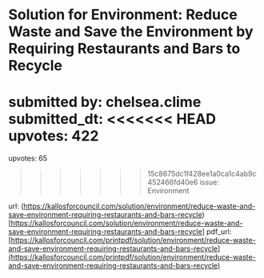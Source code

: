 # Solution for Environment: Reduce Waste and Save the Environment by Requiring Restaurants and Bars to Recycle #

submitted by: chelsea.clime
submitted_dt: 
<<<<<<< HEAD
upvotes: 422
=======
upvotes: 65
>>>>>>> 15c8675dc1f428ee1a0ca1c4ab9c452466fd40e6
issue: Environment



url: (https://kallosforcouncil.com/solution/environment/reduce-waste-and-save-environment-requiring-restaurants-and-bars-recycle)[https://kallosforcouncil.com/solution/environment/reduce-waste-and-save-environment-requiring-restaurants-and-bars-recycle]
pdf_url: [https://kallosforcouncil.com/printpdf/solution/environment/reduce-waste-and-save-environment-requiring-restaurants-and-bars-recycle](https://kallosforcouncil.com/printpdf/solution/environment/reduce-waste-and-save-environment-requiring-restaurants-and-bars-recycle)